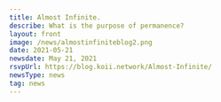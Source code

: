 ```yaml
---
title: Almost Infinite.
describe: What is the purpose of permanence?
layout: front
image: /news/almostinfiniteblog2.png
date: 2021-05-21
newsdate: May 21, 2021
rsvpUrl: https://blog.koii.network/Almost-Infinite/
newsType: news
tag: news
---
```

